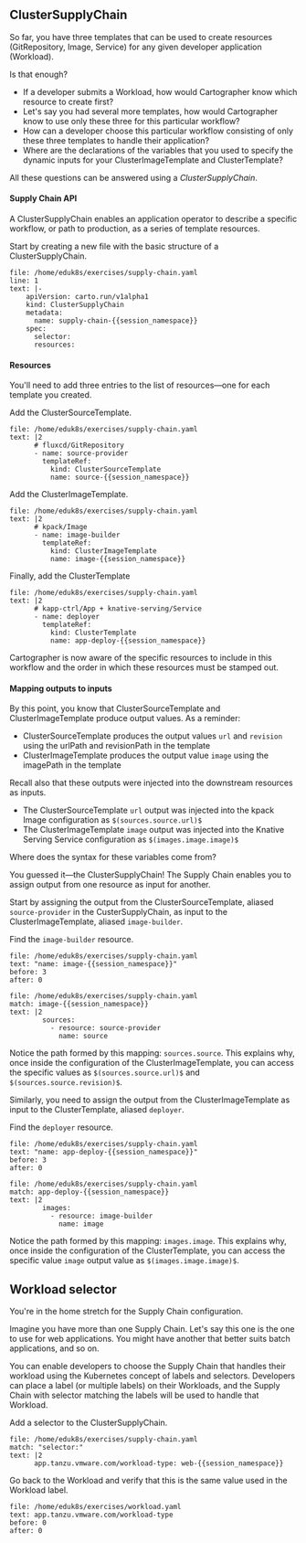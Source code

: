 ## ClusterSupplyChain

So far, you have three templates that can be used to create resources (GitRepository, Image, Service) for any given developer application (Workload).

Is that enough?

- If a developer submits a Workload, how would Cartographer know which resource to create first?
- Let's say you had several more templates, how would Cartographer know to use only these three for this particular workflow?
- How can a developer choose this particular workflow consisting of only these three templates to handle their application?
- Where are the declarations of the variables that you used to specify the dynamic inputs for your ClusterImageTemplate and ClusterTemplate?

All these questions can be answered using a _ClusterSupplyChain_.

#### Supply Chain API

A ClusterSupplyChain enables an application operator to describe a specific workflow, or path to production, as a series of template resources.

Start by creating a new file with the basic structure of a ClusterSupplyChain.

```editor:insert-lines-before-line
file: /home/eduk8s/exercises/supply-chain.yaml
line: 1
text: |-
    apiVersion: carto.run/v1alpha1
    kind: ClusterSupplyChain
    metadata:
      name: supply-chain-{{session_namespace}}
    spec:
      selector:
      resources:
```

#### Resources

You'll need to add three entries to the list of resources—one for each template you created.

Add the ClusterSourceTemplate.

```editor:append-lines-to-file
file: /home/eduk8s/exercises/supply-chain.yaml
text: |2
      # fluxcd/GitRepository
      - name: source-provider
        templateRef:
          kind: ClusterSourceTemplate
          name: source-{{session_namespace}}
```

Add the ClusterImageTemplate.

```editor:append-lines-to-file
file: /home/eduk8s/exercises/supply-chain.yaml
text: |2
      # kpack/Image
      - name: image-builder
        templateRef:
          kind: ClusterImageTemplate
          name: image-{{session_namespace}}
```

Finally, add the ClusterTemplate

```editor:append-lines-to-file
file: /home/eduk8s/exercises/supply-chain.yaml
text: |2
      # kapp-ctrl/App + knative-serving/Service
      - name: deployer
        templateRef:
          kind: ClusterTemplate
          name: app-deploy-{{session_namespace}}
```

Cartographer is now aware of the specific resources to include in this workflow and the order in which these resources must be stamped out.

#### Mapping outputs to inputs

By this point, you know that ClusterSourceTemplate and ClusterImageTemplate produce output values.
As a reminder:
- ClusterSourceTemplate produces the output values `url` and `revision` using the urlPath and revisionPath in the template
- ClusterImageTemplate produces the output value `image` using the imagePath in the template

Recall also that these outputs were injected into the downstream resources as inputs.
- The ClusterSourceTemplate `url` output was injected into the kpack Image configuration as `$(sources.source.url)$`
- The ClusterImageTemplate `image` output was injected into the Knative Serving Service configuration as `$(images.image.image)$`

Where does the syntax for these variables come from?

You guessed it—the ClusterSupplyChain!
The Supply Chain enables you to assign output from one resource as input for another.

Start by assigning the output from the ClusterSourceTemplate, aliased `source-provider` in the CusterSupplyChain, as input to the ClusterImageTemplate, aliased `image-builder`.

Find the `image-builder` resource.
```editor:select-matching-text
file: /home/eduk8s/exercises/supply-chain.yaml
text: "name: image-{{session_namespace}}"
before: 3
after: 0
```

```editor:append-lines-after-match
file: /home/eduk8s/exercises/supply-chain.yaml
match: image-{{session_namespace}}
text: |2
        sources:
          - resource: source-provider
            name: source
```

Notice the path formed by this mapping: `sources.source`.
This explains why, once inside the configuration of the ClusterImageTemplate, you can access the specific values as `$(sources.source.url)$` and `$(sources.source.revision)$`.

Similarly, you need to assign the output from the ClusterImageTemplate as input to the ClusterTemplate, aliased `deployer`.

Find the `deployer` resource.
```editor:select-matching-text
file: /home/eduk8s/exercises/supply-chain.yaml
text: "name: app-deploy-{{session_namespace}}"
before: 3
after: 0
```

```editor:append-lines-after-match
file: /home/eduk8s/exercises/supply-chain.yaml
match: app-deploy-{{session_namespace}}
text: |2
        images:
          - resource: image-builder
            name: image
```

Notice the path formed by this mapping: `images.image`.
This explains why, once inside the configuration of the ClusterTemplate, you can access the specific value `image` output value as `$(images.image.image)$`.

## Workload selector

You're in the home stretch for the Supply Chain configuration.

Imagine you have more than one Supply Chain.
Let's say this one is the one to use for web applications.
You might have another that better suits batch applications, and so on.

You can enable developers to choose the Supply Chain that handles their workload using the Kubernetes concept of labels and selectors.
Developers can place a label (or multiple labels) on their Workloads, and the Supply Chain with selector matching the labels will be used to handle that Workload.

Add a selector to the ClusterSupplyChain.
```editor:append-lines-after-match
file: /home/eduk8s/exercises/supply-chain.yaml
match: "selector:"
text: |2
      app.tanzu.vmware.com/workload-type: web-{{session_namespace}}
```

Go back to the Workload and verify that this is the same value used in the Workload label.
```editor:select-matching-text
file: /home/eduk8s/exercises/workload.yaml
text: app.tanzu.vmware.com/workload-type
before: 0
after: 0
```